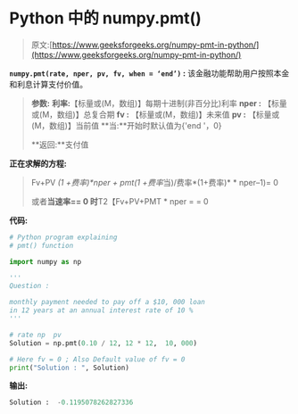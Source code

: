 # Python 中的 numpy.pmt()

> 原文:[https://www.geeksforgeeks.org/numpy-pmt-in-python/](https://www.geeksforgeeks.org/numpy-pmt-in-python/)

**`numpy.pmt(rate, nper, pv, fv, when = ‘end’)` :** 该金融功能帮助用户按照本金和利息计算支付价值。

> **参数:**
> **利率:**【标量或(M，数组)】每期十进制(非百分比)利率
> **nper :** 【标量或(M，数组)】总复合期
> **fv :** 【标量或(M，数组)】未来值
> **pv :** 【标量或(M，数组)】当前值
> **当:**开始时默认值为{'end '，0}
> 
> **返回:**支付值

**正在求解的方程:**

> Fv+PV *(1 +费率)**nper + pmt*(1 +费率*当)/费率*(1+费率)* * nper–1)= 0
> 
> 或者**当速率== 0 时**T2【Fv+PV+PMT * nper = = 0

**代码:**

```py
# Python program explaining 
# pmt() function 

import numpy as np 

''' 
Question : 

monthly payment needed to pay off a $10, 000 loan
in 12 years at an annual interest rate of 10 %
'''

# rate np  pv 
Solution = np.pmt(0.10 / 12, 12 * 12,  10, 000) 

# Here fv = 0 ; Also Default value of fv = 0 
print("Solution : ", Solution) 
```

**输出:**

```py
Solution :  -0.1195078262827336
```